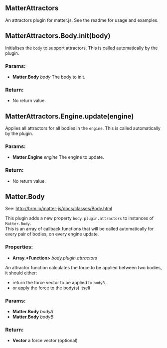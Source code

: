 

<!-- Start index.js -->

## MatterAttractors

An attractors plugin for matter.js.
See the readme for usage and examples.

## MatterAttractors.Body.init(body)

Initialises the `body` to support attractors.
This is called automatically by the plugin.

### Params:

* **Matter.Body** *body* The body to init.

### Return:

* No return value.

## MatterAttractors.Engine.update(engine)

Applies all attractors for all bodies in the `engine`.
This is called automatically by the plugin.

### Params:

* **Matter.Engine** *engine* The engine to update.

### Return:

* No return value.

## Matter.Body

See: http://brm.io/matter-js/docs/classes/Body.html

This plugin adds a new property `body.plugin.attractors` to instances of `Matter.Body`.  
This is an array of callback functions that will be called automatically
for every pair of bodies, on every engine update.

### Properties:

* **Array.\<Function>** *body.plugin.attractors* 

An attractor function calculates the force to be applied
between two bodies, it should either:
- return the force vector to be applied to `bodyB`
- or apply the force to the body(s) itself

### Params:

* **Matter.Body** *bodyA* 
* **Matter.Body** *bodyB* 

### Return:

* **Vector** a force vector (optional)

<!-- End index.js -->

<!-- Start webpack.config.js -->

<!-- End webpack.config.js -->

